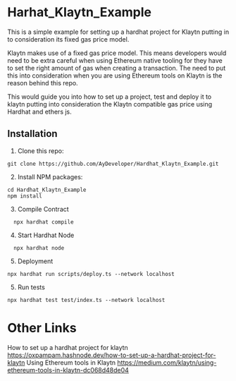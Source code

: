 # Harhat_Klaytn_Example

This is a simple example for setting up a hardhat project for Klaytn putting in to consideration its fixed gas price model.

Klaytn makes use of a fixed gas price model. This means developers would need to be extra careful when using Ethereum native tooling for they have to set the right amount of gas when creating a transaction. The need to put this into consideration when you are using Ethereum tools on Klaytn is the reason behind this repo. 

This would guide you into how to set up a project, test and deploy it to klaytn putting into consideration the Klaytn compatible gas price using Hardhat and ethers js.

## Installation
1. Clone this repo:

```shell
git clone https://github.com/AyDeveloper/Hardhat_Klaytn_Example.git
```

2. Install NPM packages:

```shell
cd Hardhat_Klaytn_Example
npm install
```

3. Compile Contract

```shell
  npx hardhat compile
```

4. Start Hardhat Node

```shell
  npx hardhat node
```

5. Deployment

```shell
npx hardhat run scripts/deploy.ts --network localhost
```

5. Run tests

```shell
npx hardhat test test/index.ts --network localhost
```


# Other Links
How to set up a hardhat project for klaytn https://oxpampam.hashnode.dev/how-to-set-up-a-hardhat-project-for-klaytn
Using Ethereum tools in Klaytn https://medium.com/klaytn/using-ethereum-tools-in-klaytn-dc068d48de04
